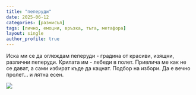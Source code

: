 ```yaml
---
title: "пеперуди"
date: 2025-06-12
categories: [размисъл]
tags: [лично, емоции, връзка, тъга, метафора]
layout: single
author_profile: true
---
```

<div class="poem">

Иска ми се да оглеждам пеперуди -
градина от красиви, изящни, различни пеперуди.
Крилата им - лебеди в полет.
Привлича ме как не се дават,
а сами избират къде да кацнат.
Подбор на избори.
Да е вечно пролет... и лятна есен.

</div>

<div class="text-center">

  <img src="{{ site.baseurl }}/assets/images/fly.png" >

</div>